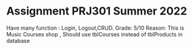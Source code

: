 # Assignment PRJ301 Summer 2022
Have many function : Login, Logout,CRUD.
Grade: 5/10 
Reason: This is Music Courses shop , Should use tblCourses instead of tblProducts in database
